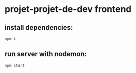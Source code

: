 # projet-projet-de-dev frontend


## install dependencies:

`npm i`

## run server with nodemon:

`npm start`
